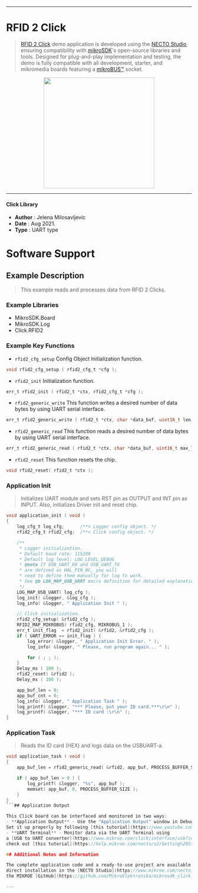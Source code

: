 
---
# RFID 2 Click

> [RFID 2 Click](https://www.mikroe.com/?pid_product=MIKROE-4208) demo application is developed using
the [NECTO Studio](https://www.mikroe.com/necto), ensuring compatibility with [mikroSDK](https://www.mikroe.com/mikrosdk)'s
open-source libraries and tools. Designed for plug-and-play implementation and testing, the demo is fully compatible with
all development, starter, and mikromedia boards featuring a [mikroBUS&trade;](https://www.mikroe.com/mikrobus) socket.

<p align="center">
  <img src="https://www.mikroe.com/?pid_product=MIKROE-4208&image=1" height=300px>
</p>

---

#### Click Library

- **Author**        : Jelena Milosavljevic
- **Date**          : Aug 2021.
- **Type**          : UART type

# Software Support

## Example Description

> This example reads and processes data from RFID 2 Clicks.

### Example Libraries

- MikroSDK.Board
- MikroSDK.Log
- Click.RFID2

### Example Key Functions

- `rfid2_cfg_setup` Config Object Initialization function.
```c
void rfid2_cfg_setup ( rfid2_cfg_t *cfg );
```

- `rfid2_init` Initialization function.
```c
err_t rfid2_init ( rfid2_t *ctx, rfid2_cfg_t *cfg );
```

- `rfid2_generic_write` This function writes a desired number of data bytes by using UART serial interface.
```c
err_t rfid2_generic_write ( rfid2_t *ctx, char *data_buf, uint16_t len );
```

- `rfid2_generic_read` This function reads a desired number of data bytes by using UART serial interface.
```c
err_t rfid2_generic_read ( rfid2_t *ctx, char *data_buf, uint16_t max_len );
```

- `rfid2_reset` This function resets the chip.
```c
void rfid2_reset( rfid2_t *ctx );
```

### Application Init

> Initializes UART module and sets RST pin as OUTPUT and INT pin as INPUT. Also, initializes Driver init and reset chip.

```c
void application_init ( void ) 
{
    log_cfg_t log_cfg;      /**< Logger config object. */
    rfid2_cfg_t rfid2_cfg;  /**< Click config object. */

    /** 
     * Logger initialization.
     * Default baud rate: 115200
     * Default log level: LOG_LEVEL_DEBUG
     * @note If USB_UART_RX and USB_UART_TX 
     * are defined as HAL_PIN_NC, you will 
     * need to define them manually for log to work. 
     * See @b LOG_MAP_USB_UART macro definition for detailed explanation.
     */
    LOG_MAP_USB_UART( log_cfg );
    log_init( &logger, &log_cfg );
    log_info( &logger, " Application Init " );

    // Click initialization.
    rfid2_cfg_setup( &rfid2_cfg );
    RFID2_MAP_MIKROBUS( rfid2_cfg, MIKROBUS_1 );
    err_t init_flag  = rfid2_init( &rfid2, &rfid2_cfg );
    if ( UART_ERROR == init_flag ) {
        log_error( &logger, " Application Init Error. " );
        log_info( &logger, " Please, run program again... " );

        for ( ; ; );
    }
    Delay_ms ( 100 );
    rfid2_reset( &rfid2 );
    Delay_ms ( 100 );

    app_buf_len = 0;
    app_buf_cnt = 0;
    log_info( &logger, " Application Task " );
    log_printf( &logger, "*** Please, put your ID card.***\r\n" );
    log_printf( &logger, "*** ID card :\r\n" );
}
```

### Application Task

> Reads the ID card (HEX) and logs data on the USBUART-a.

```c
void application_task ( void ) 
{
    app_buf_len = rfid2_generic_read( &rfid2, app_buf, PROCESS_BUFFER_SIZE );

    if ( app_buf_len > 0 ) {
        log_printf( &logger, "%s", app_buf );
        memset( app_buf, 0, PROCESS_BUFFER_SIZE );    
    }
}
```## Application Output

This Click board can be interfaced and monitored in two ways:
- **Application Output** - Use the "Application Output" window in Debug mode for real-time data monitoring.
Set it up properly by following [this tutorial](https://www.youtube.com/watch?v=ta5yyk1Woy4).
- **UART Terminal** - Monitor data via the UART Terminal using
a [USB to UART converter](https://www.mikroe.com/click/interface/usb?interface*=uart,uart). For detailed instructions,
check out [this tutorial](https://help.mikroe.com/necto/v2/Getting%20Started/Tools/UARTTerminalTool).

## Additional Notes and Information

The complete application code and a ready-to-use project are available through the NECTO Studio Package Manager for 
direct installation in the [NECTO Studio](https://www.mikroe.com/necto). The application code can also be found on
the MIKROE [GitHub](https://github.com/MikroElektronika/mikrosdk_click_v2) account.

---
